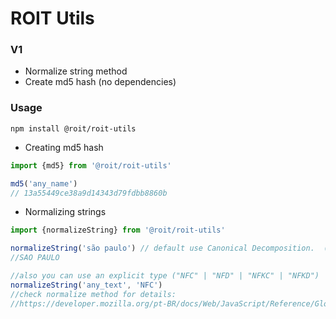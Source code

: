 # ROIT Utils

### V1
- Normalize string method
- Create md5 hash (no dependencies)


### Usage
`npm install @roit/roit-utils`

- Creating md5 hash

```ts
import {md5} from '@roit/roit-utils'

md5('any_name')
// 13a55449ce38a9d14343d79fdbb8860b

```

- Normalizing strings
```ts
import {normalizeString} from '@roit/roit-utils'

normalizeString('são paulo') // default use Canonical Decomposition.  (remove all accents from string and normalize it)
//SAO PAULO

//also you can use an explicit type ("NFC" | "NFD" | "NFKC" | "NFKD")
normalizeString('any_text', 'NFC')
//check normalize method for details: 
//https://developer.mozilla.org/pt-BR/docs/Web/JavaScript/Reference/Global_Objects/String/normalize
```